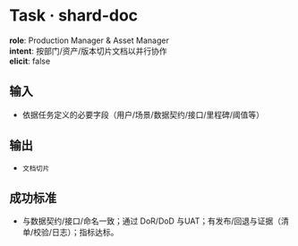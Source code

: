 # Task · shard-doc

**role**: Production Manager & Asset Manager  
**intent**: 按部门/资产/版本切片文档以并行协作  
**elicit**: false

## 输入

- 依据任务定义的必要字段（用户/场景/数据契约/接口/里程碑/阈值等）

## 输出

- `文档切片`

## 成功标准

- 与数据契约/接口/命名一致；通过 DoR/DoD 与UAT；有发布/回退与证据（清单/校验/日志）；指标达标。
